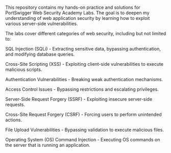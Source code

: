 This repository contains my hands-on practice and solutions for PortSwigger Web Security Academy Labs. The goal is to deepen my understanding of web application security by learning how to exploit various server-side vulnerabilities. 

The labs cover different categories of web security, including but not limited to:

SQL Injection (SQLi) - Extracting sensitive data, bypassing authentication, and modifying database queries.

Cross-Site Scripting (XSS) - Exploiting client-side vulnerabilities to execute malicious scripts.

Authentication Vulnerabilities - Breaking weak authentication mechanisms.

Access Control Issues - Bypassing restrictions and escalating privileges.

Server-Side Request Forgery (SSRF) - Exploiting insecure server-side requests.

Cross-Site Request Forgery (CSRF) - Forcing users to perform unintended actions.

File Upload Vulnerabilities - Bypassing validation to execute malicious files.

Operating System (OS) Command Injection - Executing OS commands on the server that is running an application.
